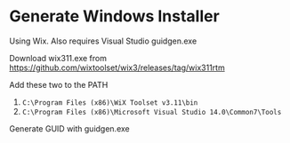 # Generate Windows Installer

Using Wix. Also requires Visual Studio guidgen.exe

Download wix311.exe from https://github.com/wixtoolset/wix3/releases/tag/wix311rtm

Add these two to the PATH
1. `C:\Program Files (x86)\WiX Toolset v3.11\bin`
2. `C:\Program Files (x86)\Microsoft Visual Studio 14.0\Common7\Tools`

Generate GUID with guidgen.exe
